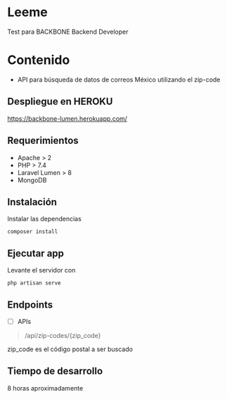 # Leeme

Test para BACKBONE Backend Developer


# Contenido

- API para b&uacute;squeda de datos de correos México utilizando el zip-code


## Despliegue en HEROKU
https://backbone-lumen.herokuapp.com/

## Requerimientos

- Apache > 2
- PHP > 7.4
- Laravel Lumen > 8
- MongoDB

## Instalaci&oacute;n
Instalar las dependencias

    composer install

## Ejecutar app
Levante el servidor con

    php artisan serve

## Endpoints

- [ ] APIs

> /api/zip-codes/{zip_code}


zip_code es el código postal a ser buscado


## Tiempo de desarrollo

8 horas aproximadamente
